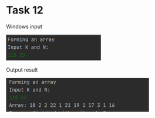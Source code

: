 Task 12
=====================

Windows input 

![](https://github.com/DzmitrySiarheyeu/Epam/blob/main/Second-chapter-of-the-course/Decomposition%20using%20methods%20(subroutines)/Task%2012/img/1.PNG)

Output result

![](https://github.com/DzmitrySiarheyeu/Epam/blob/main/Second-chapter-of-the-course/Decomposition%20using%20methods%20(subroutines)/Task%2012/img/2.PNG)
